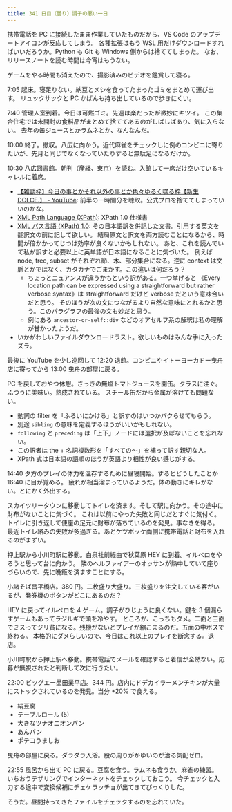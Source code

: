 ```yaml
---
title: 341 日目（曇り）調子の悪い一日
---
```


携帯電話を PC に接続したまま作業していたものだから、VS Code のアップデートアイコンが反応してしまう。
各種拡張はもう WSL 用だけダウンロードすればいいだろうか。Python も Git も Windows 側からは捨ててしまった。
なお、リリースノートを読む時間は今宵はもうない。

ゲームをやる時間も消えたので、撮影済みのビデオを鑑賞して寝る。

7:05 起床。寝足りない。納豆とメシを食ってたまったゴミをまとめて運び出す。
リュックサックと PC かばんも持ち出しているので歩きにくい。

7:40 管理人室到着。今日は可燃ゴミ。先週は楽だったが微妙にキツイ。
この集合住宅では未開封の食料品がまとめて捨ててあるのがしばしばあり、気に入らない。
去年の缶ジュースとかラムネとか、なんなんだ。

10:00 終了。撤収。八広に向かう。近代麻雀をチェックしに例のコンビニに寄りたいが、先月と同じでなくなっていたりすると無駄足になるだけか。

10:30 八広図書館。朝刊（産経、東京）を読む。入館して一席だけ空いているキャレルに着席。

* [【雑談枠】今日の事とかそれ以外の事とか色々ゆるく喋る枠【新生DOLCE.】 - YouTube](https://www.youtube.com/watch?v=5fX1VssMBXg):
  前半の一時間分を聴取。公式プロを捨ててしまっていいのかな。
* [XML Path Language (XPath)](https://www.w3.org/TR/1999/REC-xpath-19991116/): XPath 1.0 仕様書
* [XML パス言語 (XPath) 1.0](https://triple-underscore.github.io/XML/xpath10-ja.html): その日本語訳を併記した文書。引用する英文を翻訳文の前に記して欲しい。
  結局原文と訳文を両方読むことになるから、時間が倍かかってじつは効率が良くないかもしれない。
  あと、これを読んでいて私が訳すと必要以上に英単語が日本語になることに気づいた。
  例えば node, tree, subset がそれぞれ節、木、部分集合になる。逆に context は文脈とかではなく、カタカナでごまかす。この違いは何だろう？
  * ちょっとニュアンスが違うかもという訳がある。一つ挙げると
    《Every location path can be expressed using a straightforward but rather verbose syntax》は straightforward だけど verbose だという意味合いだと思う。
    そのほうが次の文につながるより自然な意味にとれるかと思う。このパラグラフの最後の文も妙だと思う。
  * 例にある `ancestor-or-self::div` などのオアセルフ系の解釈は私の理解が甘かったようだ。
* いかがわしいファイルダウンロードラスト。欲しいものはみんな手に入ったズラ。

最後に YouTube を少し巡回して 12:20 退館。コンビニやイトーヨーカドー曳舟店に寄ってから 13:00 曳舟の部屋に戻る。

PC を戻しておやつ休憩。さっきの無塩トマトジュースを開缶。クラスに注ぐ。ふつうに美味い。熟成されている。
スチール缶だから金属が溶けても問題ない。

* 動詞の filter を「ふるいにかける」と訳すのはいつかパクらせてもらう。
* 別途 `sibling` の意味を定義するほうがいいかもしれない。
* `following` と `preceding` は「上下」ノードには選択が及ばないことを忘れない。
* この訳者は the + 名詞複数形を「すべての～」を補って訳す親切な人。
* XPath 式は日本語の語順のほうが英語より相性が良い感じがする。

14:40 夕方のプレイの体力を温存するために昼寝開始。するとどうしたことか 16:40 に目が覚める。
疲れが相当溜まっているようだ。体の動きにキレがない。とにかく外出する。

スカイツリータウンに移動してトイレを済ます。そして駅に向かう。その途中に財布がないことに気づく。
これは以前にやった失敗と同じだとすぐに気付く。トイレに引き返して便座の足元に財布が落ちているのを発見。事なきを得る。
最近トイレ絡みの失敗が多過ぎる。あとケツポッケ両側に携帯電話と財布を入れるのがまずい。

押上駅から小川町駅に移動。白泉社前経由で秋葉原 HEY に到着。イルベロをやろうと思って台に向かう。
隣のヘルファイアーのオッサンが熱中していて座りづらいので、先に晩飯を済ますことにする。

小諸そば昌平橋店。380 円。二枚盛り大盛り。三枚盛りを注文している客がいるが、発券機のボタンがどこにあるのだ？

HEY に戻ってイルベロを 4 ゲーム。調子がひじょうに良くない。鍵を 3 個漏らすゲームもあってラジルギで頭を冷やす。
ところが、こっちもダメ。二面と三面でミスってジリ貧になる。残機がないとプレイが縮こまるのだ。五面の中ボスで終わる。
本格的にダメらしいので、今日はこれ以上のプレイを断念する。退店。

小川町駅から押上駅へ移動。携帯電話でメールを確認すると着信が全然ない。応募が無視されたと判断して次に行きたい。

22:00 ビッグエー墨田業平店。344 円。店内にドデカイラーメンチキンが大量にストックされているのを発見。当分 +20% で食える。

* 絹豆腐
* テーブルロール (5)
* 大きなツナオニオンパン
* あんパン
* ポテコうましお

曳舟の部屋に戻る。ダラダラ入浴。股の周りがかゆいのが治る気配ゼロ。

22:55 風呂から出て PC に戻る。豆腐を食う。ラムネも食うか。麻雀の練習。
いちおうテザリングでインターネットをチェックしておこう。
今チェックと入力する途中で変換候補にチェケラッチョが出てきてびっくりした。

そうだ。昼間持ってきたファイルをチェックするのを忘れていた。
